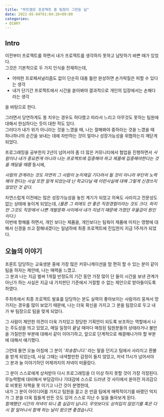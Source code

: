```yaml
---
title: "부트캠프 프로젝트 중 팀장이 그만둔 날"
date: 2022-05-04T01:04:26+09:00
categories:
- DIARY
---
```


Intro
-----

이전부터 프로젝트를 하면서 내가 프로젝트를 생각하지 못하고 남탓하기 바쁜 때가 있었다.  
그것은 기본적으로 두 가지 인식을 전재하는데,

   - 어떠한 프로페셔널리즘도 없이 단순히 대충 틀만 완성하면 손가락질은 피할 수 있다는 생각
   - 내가 단기간 프로젝트에서 시간을 쏟아봐야 결과적으로 개인의 입장에서는 손해다 라는 생각

을 바탕으로 한다.

그러면서 당연하게도 똥 치우는 경우도 허다했고 따라서 느리고 아무것도 못하는 팀원에 대해서 한심하다는 듯이 대한 적도 있다.  
그러다가 내가 위가 아니라는 것을 느꼈을 때, 나는 잘해봐야 중하라는 것을 느꼈을 때 하나하나의 순간을 보내는 데에 자만하는 것이 얼마나 성장가능성을 위협하는지 깨닫게 되었다.

프로그래밍을 공부한지 2년이 넘어서야 좀 더 많은 커뮤니티에서 협업을 진행하면서 *사람이나 내가 중요한게 아니라 나는 프로젝트에 집중해야 하고 제품에 집중해야한다는 것을 깨달을 때쯤* 동시에,

*사람의 관계라는 것도 자연히 그 사람이 눈치채길 기다려서 될 것이 아니라 부단히 노력해야 한다는 사실 또한 알게 되었는데 난 학교다닐 때 이런사실에 대해 그렇게 신경쓰지 않았던 것 같다.* 

자연스럽게 이전에는 많은 성장가능성을 놓친 계기가 되었고 의욕도 사라지고 전문성도 없는 상태에 놓이게 되었는데, *(물론 그 외에도 안 좋은 직장경험이라는 것도 크다. 하지만 그것도 직장에서 나쁜 개발문화 사이에서 내가 지냈기 때문에 가졌던 우울감이 원인이다.)*  
이번에 항해를 하면서, 개인 보다는 제품을, 개인보다는 팀웍이 제품에 미치는 영향에 대해서 신경을 쓰고 잘해내겠다는 일념하에 최종 프로젝트에 진입한지 지금 1주차가 되었다.

오늘의 이야기
-------------

프론트 담당하는 교육생분 중에 가장 많은 커뮤니케이션을 맘 편히 할 수 있는 분이 같이 팀을 하자는 제안에, 나는 매력을 느꼈고.  
그 분과 나는 지금 벌써 1개월 반정도의 기간 동안 가장 많이 단 둘이 시간을 보낸 관계가 아닌가 하는 사실은 지금 내 가치판단 기준에서 거절할 수 없는 제안으로 받아들이도록 하였다.

주최측에서 최종 프로젝트 발표를 담당하는 분도 실력이 좋아보이는 사람끼리 뭉쳐서 망가지는 경우를 많이 보았기 때문에, 나는 더욱 확신을 가지고 그 분을 팀장으로 두고 내가 부 팀장으로 팀을 맞게 되었다.

그 사람이 제안한 의견이 더욱 가치있고 정당한 기획안이 되도록 보조하는 역할에서 나는 주도성을 띄고 있었고, 매일 일정이 끝날 때마다 매칭된 팀원분들의 상태라거나 불만을 가질만한 부분에 대해서 같이 이야기하고, 앞으로 단계적으로 해결해나가야 할 부분에 대해서 얘기했다.

그런데 돌연 오늘 아침에 그 분이 *'죄송합니다.'* 라는 말을 던지고 팀에서 사라지고 환불을 받게 되었는데, 사실 그때는 내색할만한 감정이 들지 않았고, 저녁 11시가 넘어서야 그 분과 늘 이야기하던 어제까지의 저녁이 떠올랐다.

그 분이 스스로에게 상처받아 다시 프로그래밍을 더 이상 하지 못할 것이 가장 걱정된다.  
무능력함에 대비해서 부담감이나 기대감에 스스로 드러낸 것 사이에서 쏟아진 자괴감으로 비롯된 자책을 못 이기고 나간 것이 분명한데,  
내가 그 분이 아이디어를 가지고 팀원을 끌고 온 만큼 팀에게 매력적이기를 바랬던 억지가 그 분을 더욱 힘들게 만든 것도 있어 스스로 지난 수 일을 돌아보게 된다.  
*함께했던 시간의 저녁이 되니 좀 실감이 납니다. 무엇보다도 상처입지 않았기를  혹은 다시 잘 일어나서 함께 하는 날이 왔으면 좋겠습니다.* 

